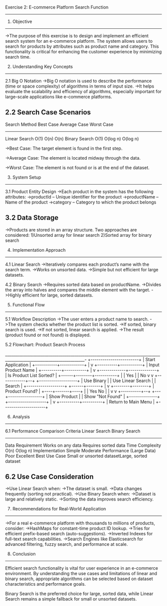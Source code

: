 Exercise 2: E-commerce Platform Search Function
*************************************************************************************************************

1. Objective
---------------
->The purpose of this exercise is to design and implement an efficient search system for an e-commerce platform. The system allows users to search 
  for products by attributes such as product name and category. This functionality is critical for enhancing the customer experience by minimizing search time.

2. Understanding Key Concepts
------------------------------
2.1 Big O Notation
->Big O notation is used to describe the performance (time or space complexity) of algorithms in terms of input size.
->It helps evaluate the scalability and efficiency of algorithms, especially important for large-scale applications like e-commerce platforms.

2.2 Search Case Scenarios
--------------------------
Search Method	Best Case	Average Case	Worst Case
-------------   ---------   ------------    ----------
Linear Search	O(1)	O(n)	O(n)
Binary Search	O(1)	O(log n)	O(log n)



->Best Case: The target element is found in the first step.

->Average Case: The element is located midway through the data.

->Worst Case: The element is not found or is at the end of the dataset.

3. System Setup
----------------
3.1 Product Entity Design
->Each product in the system has the following attributes:
->productId – Unique identifier for the product
->productName – Name of the product
->category – Category to which the product belongs

3.2 Data Storage
-----------------
->Products are stored in an array structure.
Two approaches are considered:
1)Unsorted array for linear search
2)Sorted array for binary search

4. Implementation Approach
----------------------------
4.1 Linear Search
->Iteratively compares each product’s name with the search term.
->Works on unsorted data.
->Simple but not efficient for large datasets.

4.2 Binary Search
->Requires sorted data based on productName.
->Divides the array into halves and compares the middle element with the target.
->Highly efficient for large, sorted datasets.

5. Functional Flow
-------------------
5.1 Workflow Description
->The user enters a product name to search.
->The system checks whether the product list is sorted.
->If sorted, binary search is used.
->If not sorted, linear search is applied.
->The result (product found or not found) is displayed.

5.2 Flowchart: Product Search Process

______________________________________________________________________________________________________________________-
                +------------------------+
                |   Start Application   |
                +-----------+------------+
                            |
                            v
                 +----------+-----------+
                 |   Input Product Name |
                 +----------+-----------+
                            |
                            v
              +-------------+--------------+
              | Is Product List Sorted?   |
              +------+--------+-----------+
                     |        |
                 Yes |        | No
                     v        v
        +------------+--+  +-------------------+
        | Use Binary   |  | Use Linear Search |
        | Search       |  +-------------------+
        +------+-------+
               |
               v
      +--------+--------+
      | Product Found?  |
      +----+-------+----+
           |       |
         Yes       No
           |       |
           v       v
+----------+--+ +---+-----------------+
| Show Product | | Show "Not Found"  |
+--------------+ +-------------------+
           |
           v
+----------+----------+
| Return to Main Menu |
+---------------------+


6. Analysis
------------------
6.1 Performance Comparison
Criteria                	Linear Search	              Binary Search
--------                    --------------                ---------------
Data Requirement	       Works on any data	      Requires sorted data
Time Complexity	                 O(n)	                     O(log n)
Implementation	                Simple	                     Moderate
Performance (Large Data)	     Poor	                     Excellent
Best Use Case	           Small or unsorted          datasetLarge, sorted dataset

6.2 Use Case Consideration
----------------------
->Use Linear Search when:
->The dataset is small.
->Data changes frequently (sorting not practical).
->Use Binary Search when:
->Dataset is large and relatively static.
->Sorting the data improves search efficiency.

7. Recommendations for Real-World Application
---------------------------------------------
->For a real e-commerce platform with thousands to millions of products, consider:
->HashMaps for constant-time product ID lookup.
->Tries for efficient prefix-based search (auto-suggestions).
->Inverted Indexes for full-text search capabilities.
->Search Engines like Elasticsearch for advanced filtering, fuzzy search, and performance at scale.

8. Conclusion
-------------
Efficient search functionality is vital for user experience in an e-commerce environment. By understanding the use cases and limitations of linear and binary search, appropriate algorithms can be selected based on dataset characteristics and performance goals.

Binary Search is the preferred choice for large, sorted data, while Linear Search remains a simple fallback for small or unsorted datasets.